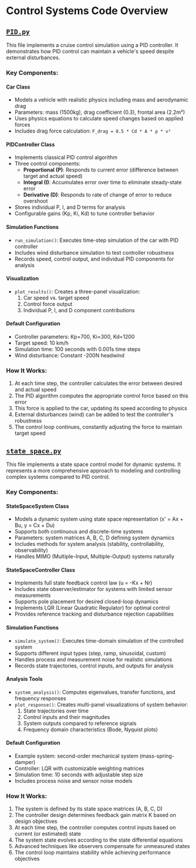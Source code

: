 # Control Systems Code Overview

## [`PID.py`](PID.py)
This file implements a cruise control simulation using a PID controller. It demonstrates how PID control can maintain a vehicle's speed despite external disturbances.

### Key Components:

#### Car Class
- Models a vehicle with realistic physics including mass and aerodynamic drag
- Parameters: mass (1500kg), drag coefficient (0.3), frontal area (2.2m²)
- Uses physics equations to calculate speed changes based on applied forces
- Includes drag force calculation: `F_drag = 0.5 * Cd * A * ρ * v²`

#### PIDController Class
- Implements classical PID control algorithm
- Three control components:
  - **Proportional (P)**: Responds to current error (difference between target and actual speed)
  - **Integral (I)**: Accumulates error over time to eliminate steady-state error
  - **Derivative (D)**: Responds to rate of change of error to reduce overshoot
- Stores individual P, I, and D terms for analysis
- Configurable gains (Kp, Ki, Kd) to tune controller behavior

#### Simulation Functions
- `run_simulation()`: Executes time-step simulation of the car with PID controller
- Includes wind disturbance simulation to test controller robustness
- Records speed, control output, and individual PID components for analysis

#### Visualization
- `plot_results()`: Creates a three-panel visualization:
  1. Car speed vs. target speed
  2. Control force output
  3. Individual P, I, and D component contributions

#### Default Configuration
- Controller parameters: Kp=700, Ki=300, Kd=1200
- Target speed: 10 km/h
- Simulation time: 100 seconds with 0.001s time steps
- Wind disturbance: Constant -200N headwind

### How It Works:
1. At each time step, the controller calculates the error between desired and actual speed
2. The PID algorithm computes the appropriate control force based on this error
3. This force is applied to the car, updating its speed according to physics
4. External disturbances (wind) can be added to test the controller's robustness
5. The control loop continues, constantly adjusting the force to maintain target speed

## [`state_space.py`](state_space.py)
This file implements a state space control model for dynamic systems. It represents a more comprehensive approach to modeling and controlling complex systems compared to PID control.

### Key Components:

#### StateSpaceSystem Class
- Models a dynamic system using state space representation (x' = Ax + Bu, y = Cx + Du)
- Supports both continuous and discrete-time systems
- Parameters: system matrices A, B, C, D defining system dynamics
- Includes methods for system analysis (stability, controllability, observability)
- Handles MIMO (Multiple-Input, Multiple-Output) systems naturally

#### StateSpaceController Class
- Implements full state feedback control law (u = -Kx + Nr)
- Includes state observer/estimator for systems with limited sensor measurements
- Supports pole placement for desired closed-loop dynamics
- Implements LQR (Linear Quadratic Regulator) for optimal control
- Provides reference tracking and disturbance rejection capabilities

#### Simulation Functions
- `simulate_system()`: Executes time-domain simulation of the controlled system
- Supports different input types (step, ramp, sinusoidal, custom)
- Handles process and measurement noise for realistic simulations
- Records state trajectories, control inputs, and outputs for analysis

#### Analysis Tools
- `system_analysis()`: Computes eigenvalues, transfer functions, and frequency responses
- `plot_response()`: Creates multi-panel visualizations of system behavior:
  1. State trajectories over time
  2. Control inputs and their magnitudes
  3. System outputs compared to reference signals
  4. Frequency domain characteristics (Bode, Nyquist plots)

#### Default Configuration
- Example system: second-order mechanical system (mass-spring-damper)
- Controller: LQR with customizable weighting matrices
- Simulation time: 10 seconds with adjustable step size
- Includes process noise and sensor noise models

### How It Works:
1. The system is defined by its state space matrices (A, B, C, D)
2. The controller design determines feedback gain matrix K based on design objectives
3. At each time step, the controller computes control inputs based on current (or estimated) state
4. The system state evolves according to the state differential equations
5. Advanced techniques like observers compensate for unmeasured states
6. The control loop maintains stability while achieving performance objectives
